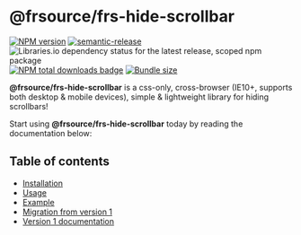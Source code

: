 # @frsource/frs-hide-scrollbar

[![NPM version](https://img.shields.io/npm/v/@frsource/frs-hide-scrollbar.svg?style=flat)](https://www.npmjs.com/package/@frsource/frs-hide-scrollbar)
[![semantic-release](https://img.shields.io/badge/%20%20%F0%9F%93%A6%F0%9F%9A%80-semantic--release-e10079.svg)](https://github.com/semantic-release/semantic-release)
![Libraries.io dependency status for the latest release, scoped npm package](https://img.shields.io/librariesio/release/npm/@frsource/frs-hide-scrollbar)
[![NPM total downloads badge](https://img.shields.io/npm/dt/@frsource/frs-hide-scrollbar.svg)](https://www.npmjs.com/package/@frsource/frs-hide-scrollbar)
[![Bundle size](https://img.shields.io/bundlephobia/minzip/@frsource/frs-hide-scrollbar)](https://bundlephobia.com/result?p=@frsource/frs-hide-scrollbar)

**@frsource/frs-hide-scrollbar** is a css-only, cross-browser (IE10+, supports both desktop & mobile devices), simple & lightweight library for hiding scrollbars!

Start using **@frsource/frs-hide-scrollbar** today by reading the documentation below:

## Table of contents

* [Installation](https://www.frsource.org/FRS-hide-scrollbar/installation)
* [Usage](https://www.frsource.org/FRS-hide-scrollbar/usage)
* [Example](https://www.frsource.org/FRS-hide-scrollbar/example)
* [Migration from version 1](https://www.frsource.org/FRS-hide-scrollbar/migration-v1)
* [Version 1 documentation](https://www.frsource.org/FRS-hide-scrollbar/v1)
